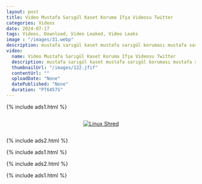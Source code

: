 ```yaml
---
layout: post
title: Video Mustafa Sarıgül Kaset Koruma Ifşa Videosu Twitter
categories: Videos
date: 2024-07-17
tags: Videos, Download, Video Leaked, Video Leaks
image : "/images/31.webp"
description: mustafa sarıgül kaset mustafa sarıgül koruması mustafa sarıgül videosu Mustafa Sarıgül'ün Son Videosu Tüm Türkiye'yi Ayağa Kaldırdı! İfşa Skandalı...
video:
  name: Video Mustafa Sarıgül Kaset Koruma Ifşa Videosu Twitter
  description: mustafa sarıgül kaset mustafa sarıgül koruması mustafa sarıgül videosu Mustafa Sarıgül'ün Son Videosu Tüm Türkiye'yi Ayağa Kaldırdı! İfşa Skandalı...
  thumbnailUrl: "/images/122.jfif"
  contentUrl: ""
  uploadDate: "None"
  datePublished: "None"
  duration: "PT6457S"
---
```

{% include ads1.html %}

<div class="separator" style="clear: both;">
    <a rel="nofollow" target="_blank" href="/watch-video-1.html?link=aHR0cHM6Ly9sb29rZXAuYmxvZ3Nwb3QuY29tLw==" style="display: block; padding: 1em 0; text-align: center;">
        <img src="{{ site.baseurl }}/images/video.webp" alt="Linux Shred" title="Linux Shred">
    </a>
</div>

{% include ads2.html %}

{% include ads1.html %}

{% include ads2.html %}

{% include ads1.html %}
